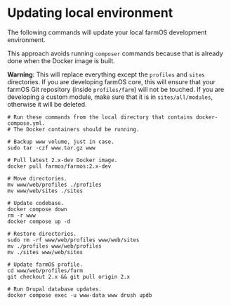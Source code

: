 # Updating local environment

The following commands will update your local farmOS development environment.

This approach avoids running `composer` commands because that is already done
when the Docker image is built.

**Warning**: This will replace everything except the `profiles` and `sites`
directories. If you are developing farmOS core, this will ensure that your
farmOS Git repository (inside `profiles/farm`) will not be touched. If you
are developing a custom module, make sure that it is in `sites/all/modules`,
otherwise it will be deleted.

```
# Run these commands from the local directory that contains docker-compose.yml.
# The Docker containers should be running.

# Backup www volume, just in case.
sudo tar -czf www.tar.gz www

# Pull latest 2.x-dev Docker image.
docker pull farmos/farmos:2.x-dev

# Move directories.
mv www/web/profiles ./profiles
mv www/web/sites ./sites

# Update codebase.
docker compose down
rm -r www
docker compose up -d

# Restore directories.
sudo rm -rf www/web/profiles www/web/sites
mv ./profiles www/web/profiles
mv ./sites www/web/sites

# Update farmOS profile.
cd www/web/profiles/farm
git checkout 2.x && git pull origin 2.x

# Run Drupal database updates.
docker compose exec -u www-data www drush updb
```
